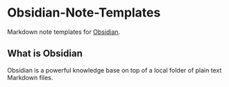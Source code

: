 # Obsidian-Note-Templates
Markdown note templates for [Obsidian](https://obsidian.md/).

## What is Obsidian
Obsidian is a powerful knowledge base on top of a local folder of plain text Markdown files.
